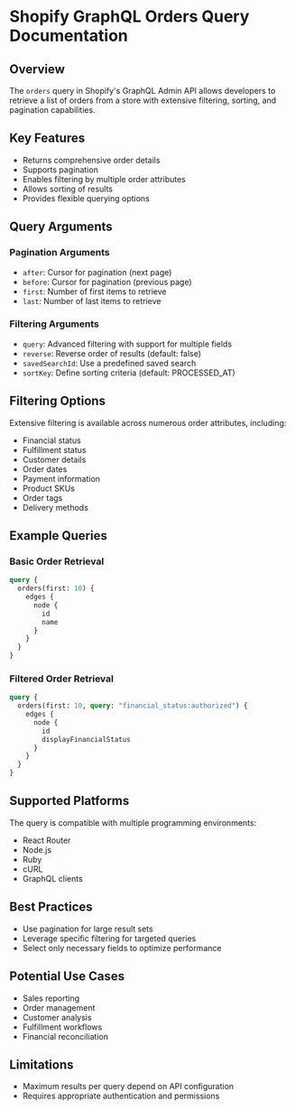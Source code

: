 # Shopify GraphQL Orders Query Documentation

## Overview

The `orders` query in Shopify's GraphQL Admin API allows developers to retrieve a list of orders from a store with extensive filtering, sorting, and pagination capabilities.

## Key Features

- Returns comprehensive order details
- Supports pagination
- Enables filtering by multiple order attributes
- Allows sorting of results
- Provides flexible querying options

## Query Arguments

### Pagination Arguments
- `after`: Cursor for pagination (next page)
- `before`: Cursor for pagination (previous page)
- `first`: Number of first items to retrieve
- `last`: Number of last items to retrieve

### Filtering Arguments
- `query`: Advanced filtering with support for multiple fields
- `reverse`: Reverse order of results (default: false)
- `savedSearchId`: Use a predefined saved search
- `sortKey`: Define sorting criteria (default: PROCESSED_AT)

## Filtering Options

Extensive filtering is available across numerous order attributes, including:
- Financial status
- Fulfillment status
- Customer details
- Order dates
- Payment information
- Product SKUs
- Order tags
- Delivery methods

## Example Queries

### Basic Order Retrieval
```graphql
query {
  orders(first: 10) {
    edges {
      node {
        id
        name
      }
    }
  }
}
```

### Filtered Order Retrieval
```graphql
query {
  orders(first: 10, query: "financial_status:authorized") {
    edges {
      node {
        id
        displayFinancialStatus
      }
    }
  }
}
```

## Supported Platforms

The query is compatible with multiple programming environments:
- React Router
- Node.js
- Ruby
- cURL
- GraphQL clients

## Best Practices

- Use pagination for large result sets
- Leverage specific filtering for targeted queries
- Select only necessary fields to optimize performance

## Potential Use Cases

- Sales reporting
- Order management
- Customer analysis
- Fulfillment workflows
- Financial reconciliation

## Limitations

- Maximum results per query depend on API configuration
- Requires appropriate authentication and permissions
